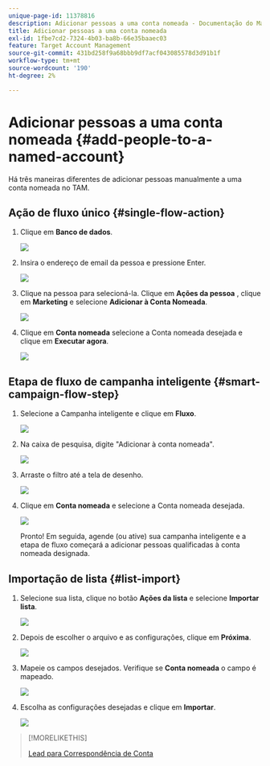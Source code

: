 ```yaml
---
unique-page-id: 11378816
description: Adicionar pessoas a uma conta nomeada - Documentação do Marketo - Documentação do produto
title: Adicionar pessoas a uma conta nomeada
exl-id: 1fbe7cd2-7324-4b03-ba8b-66e35baaec03
feature: Target Account Management
source-git-commit: 431bd258f9a68bbb9df7acf043085578d3d91b1f
workflow-type: tm+mt
source-wordcount: '190'
ht-degree: 2%

---
```


# Adicionar pessoas a uma conta nomeada {#add-people-to-a-named-account}

Há três maneiras diferentes de adicionar pessoas manualmente a uma conta nomeada no TAM.

## Ação de fluxo único {#single-flow-action}

1. Clique em **Banco de dados**.

   ![](assets/one-2.png)

1. Insira o endereço de email da pessoa e pressione Enter.

   ![](assets/two.png)

1. Clique na pessoa para selecioná-la. Clique em **Ações da pessoa** , clique em **Marketing** e selecione **Adicionar à Conta Nomeada**.

   ![](assets/three.png)

1. Clique em **Conta nomeada** selecione a Conta nomeada desejada e clique em **Executar agora**.

   ![](assets/four.png)

## Etapa de fluxo de campanha inteligente {#smart-campaign-flow-step}

1. Selecione a Campanha inteligente e clique em **Fluxo**.

   ![](assets/five.png)

1. Na caixa de pesquisa, digite &quot;Adicionar à conta nomeada&quot;.

   ![](assets/six.png)

1. Arraste o filtro até a tela de desenho.

   ![](assets/seven.png)

1. Clique em **Conta nomeada** e selecione a Conta nomeada desejada.

   ![](assets/eight.png)

   Pronto! Em seguida, agende (ou ative) sua campanha inteligente e a etapa de fluxo começará a adicionar pessoas qualificadas à conta nomeada designada.

## Importação de lista {#list-import}

1. Selecione sua lista, clique no botão **Ações da lista** e selecione **Importar lista**.

   ![](assets/nine.png)

1. Depois de escolher o arquivo e as configurações, clique em **Próxima**.

   ![](assets/ten.png)

1. Mapeie os campos desejados. Verifique se **Conta nomeada** o campo é mapeado.

   ![](assets/eleven.png)

1. Escolha as configurações desejadas e clique em **Importar**.

   ![](assets/twelve.png)

>[!MORELIKETHIS]
>
>[Lead para Correspondência de Conta](/help/marketo/product-docs/target-account-management/target/named-accounts/lead-to-account-matching.md)
